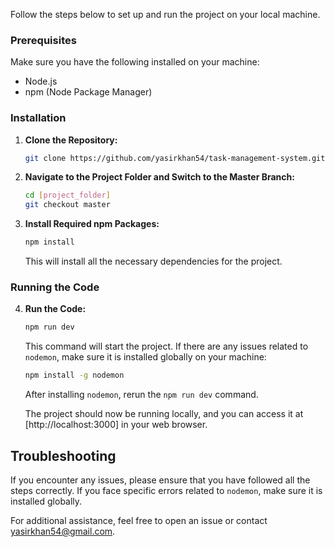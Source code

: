 Follow the steps below to set up and run the project on your local machine.

### Prerequisites

Make sure you have the following installed on your machine:

- Node.js
- npm (Node Package Manager)

### Installation

1. **Clone the Repository:**

   ```bash
   git clone https://github.com/yasirkhan54/task-management-system.git
   ```

2. **Navigate to the Project Folder and Switch to the Master Branch:**

   ```bash
   cd [project_folder]
   git checkout master
   ```

3. **Install Required npm Packages:**

   ```bash
   npm install
   ```

   This will install all the necessary dependencies for the project.

### Running the Code

4. **Run the Code:**

   ```bash
   npm run dev
   ```

   This command will start the project. If there are any issues related to `nodemon`, make sure it is installed globally on your machine:

   ```bash
   npm install -g nodemon
   ```

   After installing `nodemon`, rerun the `npm run dev` command.

   The project should now be running locally, and you can access it at [http://localhost:3000] in your web browser.

## Troubleshooting

If you encounter any issues, please ensure that you have followed all the steps correctly. If you face specific errors related to `nodemon`, make sure it is installed globally.

For additional assistance, feel free to open an issue or contact yasirkhan54@gmail.com.
